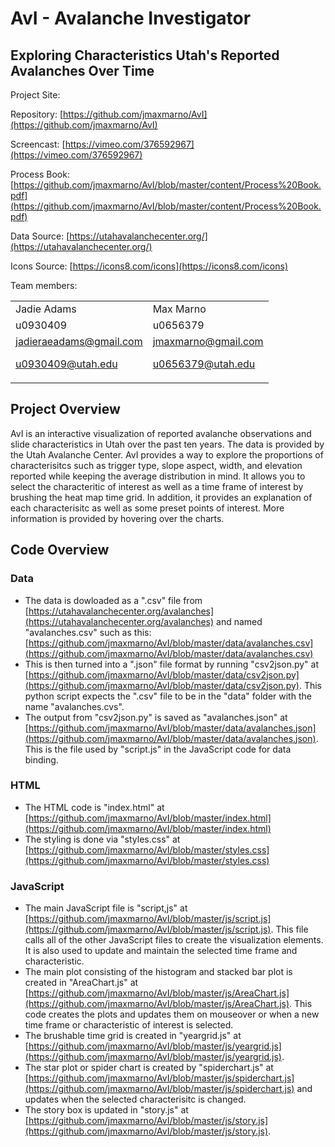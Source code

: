 

# AvI - Avalanche Investigator
## Exploring Characteristics Utah's Reported Avalanches Over Time

Project Site: 

Repository: [https://github.com/jmaxmarno/AvI](https://github.com/jmaxmarno/AvI)

Screencast: [https://vimeo.com/376592967](https://vimeo.com/376592967)

Process Book: [https://github.com/jmaxmarno/AvI/blob/master/content/Process%20Book.pdf](https://github.com/jmaxmarno/AvI/blob/master/content/Process%20Book.pdf)

Data Source: [https://utahavalanchecenter.org/](https://utahavalanchecenter.org/)

Icons Source: [https://icons8.com/icons](https://icons8.com/icons)

Team members:


<table>
  <tr>
   <td>Jadie Adams
   </td>
   <td>Max Marno
   </td>
  </tr>
  <tr>
   <td>u0930409
   </td>
   <td>u0656379
   </td>
  </tr>
  <tr>
   <td><a href="mailto:jadieraeadams@gmail.com">jadieraeadams@gmail.com</a>
<p>
<a href="mailto:u0930409@utah.edu">u0930409@utah.edu</a>
   </td>
   <td><a href="mailto:jmaxmarno@gmail.com">jmaxmarno@gmail.com</a>
<p>
<a href="mailto:u0656379@utah.edu">u0656379@utah.edu</a>
   </td>
  </tr>
</table>

## Project Overview
AvI is an interactive visualization of reported avalanche observations and slide characteristics in Utah over the past ten years. The data is provided by the Utah Avalanche Center. AvI provides a way to explore the proportions of characterisitcs such as trigger type, slope aspect, width, and elevation reported while keeping the average distribution in mind. It allows you to select the characteritic of interest as well as a time frame of interest by brushing the heat map time grid. In addition, it provides an explanation of each characterisitc as well as some preset points of interest. More information is provided by hovering over the charts. 

## Code Overview

### Data
* The data is dowloaded as a ".csv" file from [https://utahavalanchecenter.org/avalanches](https://utahavalanchecenter.org/avalanches) and named "avalanches.csv" such as this: [https://github.com/jmaxmarno/AvI/blob/master/data/avalanches.csv](https://github.com/jmaxmarno/AvI/blob/master/data/avalanches.csv)
* This is then turned into a ".json" file format by running "csv2json.py" at [https://github.com/jmaxmarno/AvI/blob/master/data/csv2json.py](https://github.com/jmaxmarno/AvI/blob/master/data/csv2json.py). This python script expects the ".csv" file to be in the "data" folder with the name "avalanches.cvs".
* The output from "csv2json.py" is saved as "avalanches.json" at [https://github.com/jmaxmarno/AvI/blob/master/data/avalanches.json](https://github.com/jmaxmarno/AvI/blob/master/data/avalanches.json). This is the file used by "script.js" in the JavaScript code for data binding.

### HTML

* The HTML code is "index.html" at [https://github.com/jmaxmarno/AvI/blob/master/index.html](https://github.com/jmaxmarno/AvI/blob/master/index.html)
* The styling is done via "styles.css" at [https://github.com/jmaxmarno/AvI/blob/master/styles.css](https://github.com/jmaxmarno/AvI/blob/master/styles.css)

### JavaScript
* The main JavaScript file is "script,js" at [https://github.com/jmaxmarno/AvI/blob/master/js/script.js](https://github.com/jmaxmarno/AvI/blob/master/js/script.js). This file calls all of the other JavaScript files to create the visualization elements. It is also used to update and maintain the selected time frame and characteristic.
* The main plot consisting of the histogram and stacked bar plot is created in "AreaChart.js" at [https://github.com/jmaxmarno/AvI/blob/master/js/AreaChart.js](https://github.com/jmaxmarno/AvI/blob/master/js/AreaChart.js). This code creates the plots and updates them on mouseover or when a new time frame or characteristic of interest is selected.
* The brushable time grid is created in "yeargrid.js" at [https://github.com/jmaxmarno/AvI/blob/master/js/yeargrid.js](https://github.com/jmaxmarno/AvI/blob/master/js/yeargrid.js). 
* The star plot or spider chart is created by "spiderchart.js" at [https://github.com/jmaxmarno/AvI/blob/master/js/spiderchart.js](https://github.com/jmaxmarno/AvI/blob/master/js/spiderchart.js) and updates when the selected characterisitc is changed.
* The story box is updated in "story.js" at [https://github.com/jmaxmarno/AvI/blob/master/js/story.js](https://github.com/jmaxmarno/AvI/blob/master/js/story.js).



